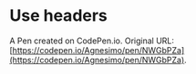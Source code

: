# Use headers

A Pen created on CodePen.io. Original URL: [https://codepen.io/Agnesimo/pen/NWGbPZa](https://codepen.io/Agnesimo/pen/NWGbPZa).


